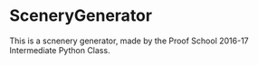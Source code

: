 # SceneryGenerator
This is a scnenery generator, made by the Proof School 2016-17 Intermediate Python Class.
